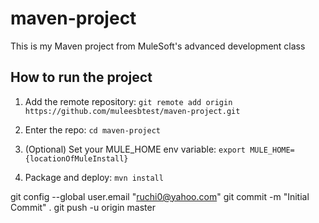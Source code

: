 # maven-project

This is my Maven project from MuleSoft's advanced development class

## How to run the project

1. Add the remote repository: `git remote add origin https://github.com/muleesbtest/maven-project.git`

1. Enter the repo: `cd maven-project`

1. (Optional) Set your MULE_HOME env variable: `export MULE_HOME={locationOfMuleInstall}`

1. Package and deploy: `mvn install`

git config --global user.email "ruchi0@yahoo.com"
git commit -m "Initial Commit" .
git push -u origin master
